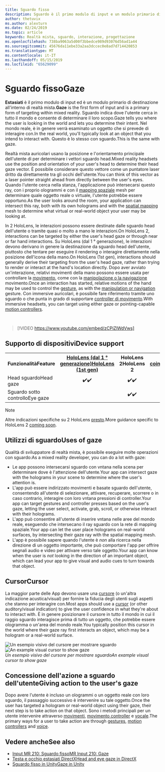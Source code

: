 ```yaml
---
title: Sguardo fisso
description: Sguardo è il primo modulo di input e un modulo primario di destinazione all'interno di realtà mista.
author: thetuvix
ms.author: alexturn
ms.date: 02/24/2019
ms.topic: article
keywords: Realtà mista, sguardo, interazione, progettazione
ms.openlocfilehash: 738ba9063a5d00f3bbedce989d93076d56ad1a44
ms.sourcegitcommit: 45676da11ebe33a2aa3dccec0e8ad7d714420853
ms.translationtype: MT
ms.contentlocale: it-IT
ms.lasthandoff: 05/15/2019
ms.locfileid: "65629099"
---
```

# <a name="gaze"></a><span data-ttu-id="eb920-104">Sguardo fisso</span><span class="sxs-lookup"><span data-stu-id="eb920-104">Gaze</span></span>

<span data-ttu-id="eb920-105">**Estasiati** è il primo modulo di input ed è un modulo primario di destinazione all'interno di realtà mista.</span><span class="sxs-lookup"><span data-stu-id="eb920-105">**Gaze** is the first form of input and is a primary form of targeting within mixed reality.</span></span> <span data-ttu-id="eb920-106">Sguardo indica dove l'utente cerca in tutto il mondo e consente di determinare il loro scopo.</span><span class="sxs-lookup"><span data-stu-id="eb920-106">Gaze tells you where the user is looking in the world and lets you determine their intent.</span></span> <span data-ttu-id="eb920-107">Nel mondo reale, è in genere verrà esaminato un oggetto che si prevede di interagire con.</span><span class="sxs-lookup"><span data-stu-id="eb920-107">In the real world, you'll typically look at an object that you intend to interact with.</span></span> <span data-ttu-id="eb920-108">Questo è lo stesso con sguardo.</span><span class="sxs-lookup"><span data-stu-id="eb920-108">This is the same with gaze.</span></span>

<span data-ttu-id="eb920-109">Realtà mista auricolari usano la posizione e l'orientamento principale dell'utente di per determinare i vettori sguardo head.</span><span class="sxs-lookup"><span data-stu-id="eb920-109">Mixed reality headsets use the position and orientation of your user's head to determine their head gaze vector.</span></span> <span data-ttu-id="eb920-110">È possibile considerare questo vettore come un puntatore laser dritto da direttamente tra gli occhi dell'utente.</span><span class="sxs-lookup"><span data-stu-id="eb920-110">You can think of this vector as a laser pointer straight ahead from directly between the user's eyes.</span></span> <span data-ttu-id="eb920-111">Quando l'utente cerca nella stanza, l'applicazione può intersecarsi questo ray, con i proprio ologrammi e con il [mapping spaziale](spatial-mapping.md) mesh per determinare quale oggetto reale o virtuale, l'utente potrebbe essere opportuno.</span><span class="sxs-lookup"><span data-stu-id="eb920-111">As the user looks around the room, your application can intersect this ray, both with its own holograms and with the [spatial mapping](spatial-mapping.md) mesh to determine what virtual or real-world object your user may be looking at.</span></span>

<span data-ttu-id="eb920-112">In 2 HoloLens, le interazioni possono essere destinate dalle sguardo head dell'utente o tramite quasi o molto a mano le interazioni.</span><span class="sxs-lookup"><span data-stu-id="eb920-112">On HoloLens 2, interactions can be targeted by either the user's head gaze or through near or far hand interactions.</span></span>  <span data-ttu-id="eb920-113">Su HoloLens (dal 1 ° generazione), le interazioni devono derivano in genere la destinazione da sguardo head dell'utente, piuttosto che tentare per eseguire il rendering o interagire direttamente nella posizione dell'icona della mano.</span><span class="sxs-lookup"><span data-stu-id="eb920-113">On HoloLens (1st gen), interactions should generally derive their targeting from the user's head gaze, rather than trying to render or interact at the hand's location directly.</span></span> <span data-ttu-id="eb920-114">Dopo aver avviato un'interazione, relativi movimenti della mano possono essere usata per controllare la [movimento](gestures.md), come con la [manipolazione o la navigazione](gestures.md#composite-gestures) movimento.</span><span class="sxs-lookup"><span data-stu-id="eb920-114">Once an interaction has started, relative motions of the hand may be used to control the [gesture](gestures.md), as with the [manipulation or navigation](gestures.md#composite-gestures) gesture.</span></span> <span data-ttu-id="eb920-115">Con immersive auricolari, è possibile fare riferimento tramite uno sguardo o che punta in grado di supportare [controller di movimento](motion-controllers.md).</span><span class="sxs-lookup"><span data-stu-id="eb920-115">With immersive headsets, you can target using either gaze or pointing-capable [motion controllers](motion-controllers.md).</span></span>

<br>

>[!VIDEO https://www.youtube.com/embed/zCPiZlWdVws]

## <a name="device-support"></a><span data-ttu-id="eb920-116">Supporto di dispositivi</span><span class="sxs-lookup"><span data-stu-id="eb920-116">Device support</span></span>

<table>
<tr>
<th><span data-ttu-id="eb920-117">Funzionalità</span><span class="sxs-lookup"><span data-stu-id="eb920-117">Feature</span></span></th><th style="width:150px"> <span data-ttu-id="eb920-118"><a href="hololens-hardware-details.md">HoloLens (dal 1 ° generazione)</a></span><span class="sxs-lookup"><span data-stu-id="eb920-118"><a href="hololens-hardware-details.md">HoloLens (1st gen)</a></span></span></th><th style="width:150px"><span data-ttu-id="eb920-119">HoloLens 2</span><span class="sxs-lookup"><span data-stu-id="eb920-119">HoloLens 2</span></span></th><th style="width:150px"> <span data-ttu-id="eb920-120"><a href="immersive-headset-hardware-details.md">Auricolari coinvolgenti</a></span><span class="sxs-lookup"><span data-stu-id="eb920-120"><a href="immersive-headset-hardware-details.md">Immersive headsets</a></span></span></th>
</tr><tr>
<td> <span data-ttu-id="eb920-121">Head sguardo</span><span class="sxs-lookup"><span data-stu-id="eb920-121">Head gaze</span></span></td><td style="text-align: center;"> <span data-ttu-id="eb920-122">✔️</span><span class="sxs-lookup"><span data-stu-id="eb920-122">✔️</span></span></td><td style="text-align: center;"> <span data-ttu-id="eb920-123">✔️</span><span class="sxs-lookup"><span data-stu-id="eb920-123">✔️</span></span></td><td style="text-align: center;"> <span data-ttu-id="eb920-124">✔️</span><span class="sxs-lookup"><span data-stu-id="eb920-124">✔️</span></span></td>
</tr><tr>
<td> <span data-ttu-id="eb920-125">Sguardo sotto controllo</span><span class="sxs-lookup"><span data-stu-id="eb920-125">Eye gaze</span></span></td><td></td><td style="text-align: center;"><span data-ttu-id="eb920-126">✔️</span><span class="sxs-lookup"><span data-stu-id="eb920-126">✔️</span></span></td><td></td>
</tr>
</table>

> [!NOTE]
> <span data-ttu-id="eb920-127">Altre indicazioni specifiche su 2 HoloLens [presto](index.md#news-and-notes).</span><span class="sxs-lookup"><span data-stu-id="eb920-127">More guidance specific to HoloLens 2 [coming soon](index.md#news-and-notes).</span></span>


## <a name="uses-of-gaze"></a><span data-ttu-id="eb920-128">Utilizzi di sguardo</span><span class="sxs-lookup"><span data-stu-id="eb920-128">Uses of gaze</span></span>

<span data-ttu-id="eb920-129">Qualità di sviluppatore di realtà mista, è possibile eseguire molte operazioni con sguardo:</span><span class="sxs-lookup"><span data-stu-id="eb920-129">As a mixed reality developer, you can do a lot with gaze:</span></span>
* <span data-ttu-id="eb920-130">Le app possono intersecarsi sguardo con vntana nella scena per determinare dove è l'attenzione dell'utente.</span><span class="sxs-lookup"><span data-stu-id="eb920-130">Your app can intersect gaze with the holograms in your scene to determine where the user's attention is.</span></span>
* <span data-ttu-id="eb920-131">L'app può essere indirizzato movimenti e basate sguardo dell'utente, consentendo all'utente di selezionare, attivare, recuperare, scorrere o in caso contrario, interagire con loro vntana pressioni di controller.</span><span class="sxs-lookup"><span data-stu-id="eb920-131">Your app can target gestures and controller presses based on the user's gaze, letting the user select, activate, grab, scroll, or otherwise interact with their holograms.</span></span>
* <span data-ttu-id="eb920-132">L'app può consentire all'utente di inserire vntana nelle aree del mondo reale, eseguendo che intersecano il ray sguardo con la rete di mapping spaziale.</span><span class="sxs-lookup"><span data-stu-id="eb920-132">Your app can let the user place holograms on real-world surfaces, by intersecting their gaze ray with the spatial mapping mesh.</span></span>
* <span data-ttu-id="eb920-133">L'app è possibile sapere quando l'utente è *non* alla ricerca nella direzione di un oggetto importante, che può comportare l'app per offrire segnali audio e video per attivare verso tale oggetto.</span><span class="sxs-lookup"><span data-stu-id="eb920-133">Your app can know when the user is *not* looking in the direction of an important object, which can lead your app to give visual and audio cues to turn towards that object.</span></span>

## <a name="cursor"></a><span data-ttu-id="eb920-134">Cursor</span><span class="sxs-lookup"><span data-stu-id="eb920-134">Cursor</span></span>

<span data-ttu-id="eb920-135">La maggior parte delle App devono usare una [cursore](cursors.md) (o un'altra indicazione acustica/visual) per fornire la fiducia degli utenti sugli aspetti che stanno per interagire con.</span><span class="sxs-lookup"><span data-stu-id="eb920-135">Most apps should use a [cursor](cursors.md) (or other auditory/visual indication) to give the user confidence in what they're about to interact with.</span></span> <span data-ttu-id="eb920-136">È in genere posizionare il cursore in tutto il mondo in cui il raggio sguardo interagisce prima di tutto un oggetto, che potrebbe essere ologramma o un'area del mondo reale.</span><span class="sxs-lookup"><span data-stu-id="eb920-136">You typically position this cursor in the world where their gaze ray first interacts an object, which may be a hologram or a real-world surface.</span></span>

<span data-ttu-id="eb920-137">![Un esempio visivo del cursore per mostrare sguardo](images/cursor.jpg)</span><span class="sxs-lookup"><span data-stu-id="eb920-137">![An example visual cursor to show gaze](images/cursor.jpg)</span></span><br>
<span data-ttu-id="eb920-138">*Un esempio visivo del cursore per mostrare sguardo*</span><span class="sxs-lookup"><span data-stu-id="eb920-138">*An example visual cursor to show gaze*</span></span>

## <a name="giving-action-to-the-users-gaze"></a><span data-ttu-id="eb920-139">Concessione dell'azione a sguardo dell'utente</span><span class="sxs-lookup"><span data-stu-id="eb920-139">Giving action to the user's gaze</span></span>

<span data-ttu-id="eb920-140">Dopo avere l'utente è incluso un ologrammi o un oggetto reale con loro sguardo, il passaggio successivo è intervenire su tale oggetto.</span><span class="sxs-lookup"><span data-stu-id="eb920-140">Once the user has targeted a hologram or real-world object using their gaze, their next step is to take action on that object.</span></span> <span data-ttu-id="eb920-141">Sono i metodi principali per un utente intervenire attraverso [movimenti](gestures.md), [movimento controller](motion-controllers.md) e [vocale](voice-input.md).</span><span class="sxs-lookup"><span data-stu-id="eb920-141">The primary ways for a user to take action are through [gestures](gestures.md), [motion controllers](motion-controllers.md) and [voice](voice-input.md).</span></span>

## <a name="see-also"></a><span data-ttu-id="eb920-142">Vedere anche</span><span class="sxs-lookup"><span data-stu-id="eb920-142">See also</span></span>
* [<span data-ttu-id="eb920-143">Input MR 210: Sguardo fisso</span><span class="sxs-lookup"><span data-stu-id="eb920-143">MR Input 210: Gaze</span></span>](holograms-210.md)
* [<span data-ttu-id="eb920-144">Testa e occhio estasiati DirectX</span><span class="sxs-lookup"><span data-stu-id="eb920-144">Head and eye gaze in DirectX</span></span>](gaze-in-directx.md)
* [<span data-ttu-id="eb920-145">Sguardo fisso in Unity</span><span class="sxs-lookup"><span data-stu-id="eb920-145">Gaze in Unity</span></span>](gaze-in-unity.md)
